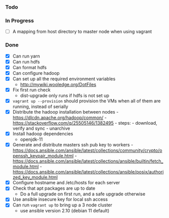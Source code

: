 ### Todo

### In Progress

- [ ] A mapping from host directory to master node when using vagrant

### Done

- [x] Can run yarn
- [x] Can run hdfs
- [x] Can format hdfs
- [x] Can configure hadoop
- [x] Can set up all the required environment variables
  - http://mywiki.wooledge.org/DotFiles
- [x] Fix first run check
	- dist-upgrade only runs if hdfs is not set up
- [x] `vagrant up --provision` should provision the VMs when all of
      them are running, instead of serially
- [x] Distribute the hadoop installation between nodes
      - https://dlcdn.apache.org/hadoop/common/
      - https://stackoverflow.com/q/25505146/1382495
	  - steps:
	    - download, verify and sync
	    - unarchive
- [x] Install hadoop dependencies
  - openjdk-11
- [x] Generate and distribute masters ssh pub key to workers
      - https://docs.ansible.com/ansible/latest/collections/community/crypto/openssh_keypair_module.html
      - https://docs.ansible.com/ansible/latest/collections/ansible/builtin/fetch_module.html
	  - https://docs.ansible.com/ansible/latest/collections/ansible/posix/authorized_key_module.html
- [x] Configure hostname and /etc/hosts for each server
- [x] Check that apt packages are up to date
  - Do a full upgrade on first run, and a safe upgrade otherwise
- [x] Use ansible insecure key for local ssh access
- [x] Can run `vagrant up` to bring up a 3 node cluster
  - use ansible version 2.10 (debian 11 default)
